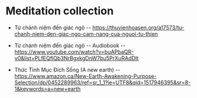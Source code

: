 # Meditation collection

* Từ chánh niệm đến giác ngộ -- https://thuvienhoasen.org/a17573/tu-chanh-niem-den-giac-ngo-cam-nang-cua-nguoi-tu-thien

* Từ chánh niệm đến giác ngộ -- Audiobook -- https://www.youtube.com/watch?v=buAPbaQR-v0&list=PLfEQflQb3NrBgxkgDnW7bu5PrXuRAdDIt

* Thức Tỉnh Mục Đích Sống (A new earth) -- https://www.amazon.ca/New-Earth-Awakening-Purpose-Selection/dp/0452289963/ref=sr_1_1?ie=UTF8&qid=1517946395&sr=8-1&keywords=a+new+earth